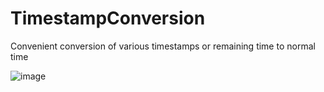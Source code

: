# TimestampConversion
Convenient conversion of various timestamps or remaining time to normal time

![image](https://github.com/wangpeng136139/TimestampConversion/assets/29979682/31ecde21-c7e8-43c3-a883-f671caf762d5)
